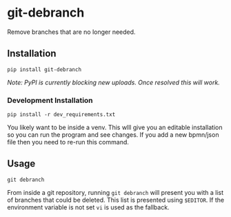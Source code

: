 # git-debranch

Remove branches that are no longer needed.

## Installation

```
pip install git-debranch
```

_Note: PyPI is currently blocking new uploads. Once resolved this will work._

### Development Installation

```
pip install -r dev_requirements.txt
```

You likely want to be inside a venv. This wlll give you an editable installation so you can run the program 
and see changes. If you add a new bpmn/json file then you need to re-run this command.

## Usage

```
git debranch
```

From inside a git repository, running `git debranch` will present you with a list of branches that could 
be deleted. This list is presented using `$EDITOR`. If the environment variable is not set `vi` is used 
as the fallback.
